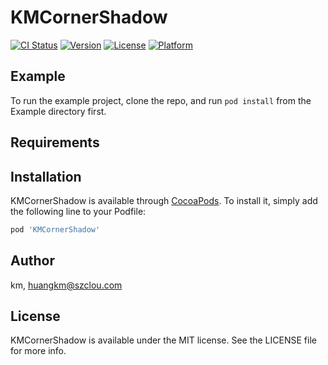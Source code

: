 # KMCornerShadow

[![CI Status](https://img.shields.io/travis/km/KMCornerShadow.svg?style=flat)](https://travis-ci.org/km/KMCornerShadow)
[![Version](https://img.shields.io/cocoapods/v/KMCornerShadow.svg?style=flat)](https://cocoapods.org/pods/KMCornerShadow)
[![License](https://img.shields.io/cocoapods/l/KMCornerShadow.svg?style=flat)](https://cocoapods.org/pods/KMCornerShadow)
[![Platform](https://img.shields.io/cocoapods/p/KMCornerShadow.svg?style=flat)](https://cocoapods.org/pods/KMCornerShadow)

## Example

To run the example project, clone the repo, and run `pod install` from the Example directory first.

## Requirements

## Installation

KMCornerShadow is available through [CocoaPods](https://cocoapods.org). To install
it, simply add the following line to your Podfile:

```ruby
pod 'KMCornerShadow'
```

## Author

km, huangkm@szclou.com

## License

KMCornerShadow is available under the MIT license. See the LICENSE file for more info.
